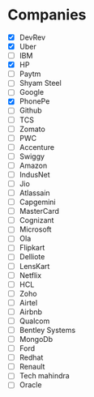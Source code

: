 # Companies

- [x] DevRev
- [x] Uber
- [ ] IBM
- [x] HP
- [ ] Paytm
- [ ] Shyam Steel
- [ ] Google
- [x] PhonePe
- [ ] Github
- [ ] TCS
- [ ] Zomato
- [ ] PWC
- [ ] Accenture
- [ ] Swiggy
- [ ] Amazon
- [ ] IndusNet
- [ ] Jio
- [ ] Atlassain
- [ ] Capgemini
- [ ] MasterCard
- [ ] Cognizant
- [ ] Microsoft
- [ ] Ola
- [ ] Flipkart
- [ ] Delliote
- [ ] LensKart
- [ ] Netflix
- [ ] HCL
- [ ] Zoho
- [ ] Airtel
- [ ] Airbnb
- [ ] Qualcom
- [ ] Bentley Systems
- [ ] MongoDb
- [ ] Ford
- [ ] Redhat
- [ ] Renault
- [ ] Tech mahindra
- [ ] Oracle
